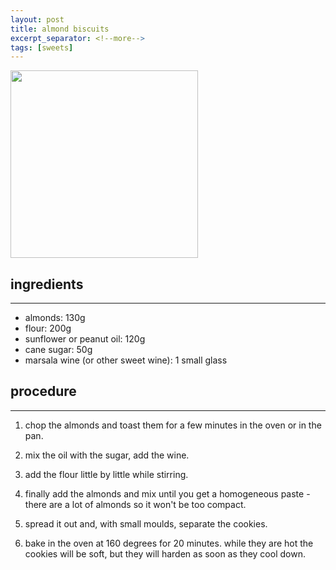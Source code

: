 ```yaml
---
layout: post
title: almond biscuits
excerpt_separator: <!--more-->
tags: [sweets]
---
```


 <img src="../../../images/almond-biscuits.jpeg" width="300">

<!--more-->

## ingredients
---

- almonds: 130g
- flour: 200g 
- sunflower or peanut oil: 120g
- cane sugar: 50g
- marsala wine (or other sweet wine): 1 small glass

## procedure
---

1. chop the almonds and toast them for a few minutes in the oven or in the pan.
   
2. mix the oil with the sugar, add the wine.
   
3. add the flour little by little while stirring.
   
4. finally add the almonds and mix until you get a homogeneous paste - there are a lot of almonds so it won't be too compact. 
   
5. spread it out and, with small moulds, separate the cookies.
   
6. bake in the oven at 160 degrees for 20 minutes. while they are hot the cookies will be soft, but they will harden as soon as they cool down.
